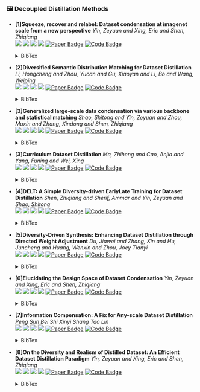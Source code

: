 ### 🖼️ Decoupled Distillation  Methods


- **[1]Squeeze, recover and relabel: Dataset condensation at imagenet scale from a new perspective**
*Yin, Zeyuan and Xing, Eric and Shen, Zhiqiang*  
![](https://img.shields.io/badge/SRe2L-blue) ![](https://img.shields.io/badge/Image_Classification-green) ![](https://img.shields.io/badge/Decoupled_Distillation-red) ![](https://img.shields.io/badge/Dataset_Distillation-orange)
<a href="https://openreview.net/pdf?id=5Fgdk3hZpb"><img src="https://img.shields.io/badge/NeurIPS-Paper-%23D2691E" 
alt="Paper Badge"></a>
<a href="https://github.com/VILA-Lab/SRe2L"><img src="https://img.shields.io/badge/GitHub-Code-brightgreen?logo=github" alt="Code Badge"></a>


    <details> <summary>BibTex</summary>

    ```bibtex
    @article{yin2024squeeze,
    title={Squeeze, recover and relabel: Dataset condensation at imagenet scale from a new perspective},
    author={Yin, Zeyuan and Xing, Eric and Shen, Zhiqiang},
    journal={Advances in Neural Information Processing Systems},
    volume={36},
    year={2024}
    }
    ```

    </details>

- **[2]Diversified Semantic Distribution Matching for Dataset Distillation**
*Li, Hongcheng and Zhou, Yucan and Gu, Xiaoyan and Li, Bo and Wang, Weiping*  
![](https://img.shields.io/badge/DSDM-blue) ![](https://img.shields.io/badge/Image_Classification-green) ![](https://img.shields.io/badge/Decoupled_Distillation-red) ![](https://img.shields.io/badge/Dataset_Distillation-orange)
<a href="https://openreview.net/forum?id=vtpwJob0L1"><img src="https://img.shields.io/badge/ACM_MM-Paper-%23D2691E" alt="Paper Badge"></a>
<a href="https://github.com/LINs-lab/RDED"><img src="https://img.shields.io/badge/GitHub-Code-brightgreen?logo=github" alt="Code Badge"></a>


    <details> <summary>BibTex</summary>

    ```bibtex
    @inproceedings{li2024diversified,
    title={Diversified Semantic Distribution Matching for Dataset Distillation},
    author={Li, Hongcheng and Zhou, Yucan and Gu, Xiaoyan and Li, Bo and Wang, Weiping},
    booktitle={Proceedings of the 32nd ACM International Conference on Multimedia},
    pages={7542--7550},
    year={2024}
    }

    ```

    </details>


- **[3]Generalized large-scale data condensation via various backbone and statistical matching**
*Shao, Shitong and Yin, Zeyuan and Zhou, Muxin and Zhang, Xindong and Shen, Zhiqiang*  
![](https://img.shields.io/badge/GVBSM-blue) ![](https://img.shields.io/badge/Image_Classification-green) ![](https://img.shields.io/badge/Decoupled_Distillation-red) ![](https://img.shields.io/badge/Dataset_Distillation-orange)
<a href="https://openaccess.thecvf.com/content/CVPR2024/html/Shao_Generalized_Large-Scale_Data_Condensation_via_Various_Backbone_and_Statistical_Matching_CVPR_2024_paper.html"><img src="https://img.shields.io/badge/CVPR-Paper-%23D2691E"  alt="Paper Badge"></a>
<a href="https://github.com/shaoshitong/G_VBSM_Dataset_Condensation"><img src="https://img.shields.io/badge/GitHub-Code-brightgreen?logo=github" alt="Code Badge"></a>


    <details> <summary>BibTex</summary>

    ```bibtex
    @inproceedings{shao2024generalized,
    title={Generalized large-scale data condensation via various backbone and statistical matching},
    author={Shao, Shitong and Yin, Zeyuan and Zhou, Muxin and Zhang, Xindong and Shen, Zhiqiang},
    booktitle={Proceedings of the IEEE/CVF Conference on Computer Vision and Pattern Recognition},
    pages={16709--16718},
    year={2024}
    }
    ```

    </details>

- **[3]Curriculum Dataset Distillation**
*Ma, Zhiheng and Cao, Anjia and Yang, Funing and Wei, Xing*  
![](https://img.shields.io/badge/CUDD-blue) ![](https://img.shields.io/badge/Image_Classification-green) ![](https://img.shields.io/badge/Decoupled_Distillation-red) ![](https://img.shields.io/badge/Dataset_Distillation-orange)
<a href="https://arxiv.org/abs/2405.09150"><img src="https://img.shields.io/badge/arXiv-Paper-%23D2691E?logo=arXiv"  alt="Paper Badge"></a>
<a href=""><img src="https://img.shields.io/badge/GitHub-Code-brightgreen?logo=github" alt="Code Badge"></a>


    <details> <summary>BibTex</summary>

    ```bibtex
    @article{ma2024curriculum,
    title={Curriculum Dataset Distillation},
    author={Ma, Zhiheng and Cao, Anjia and Yang, Funing and Wei, Xing},
    journal={arXiv preprint arXiv:2405.09150},
    year={2024}
    }
    ```

    </details>

- **[4]DELT: A Simple Diversity-driven EarlyLate Training for Dataset Distillation**
*Shen, Zhiqiang and Sherif, Ammar and Yin, Zeyuan and Shao, Shitong*  
![](https://img.shields.io/badge/DELT-blue) ![](https://img.shields.io/badge/Image_Classification-green) ![](https://img.shields.io/badge/Decoupled_Distillation-red) ![](https://img.shields.io/badge/Dataset_Distillation-orange)
<a href="https://arxiv.org/abs/2411.19946"><img src="https://img.shields.io/badge/arXiv-Paper-%23D2691E?logo=arXiv"  alt="Paper Badge"></a>
<a href=""><img src="https://img.shields.io/badge/GitHub-Code-brightgreen?logo=github" alt="Code Badge"></a>


    <details> <summary>BibTex</summary>

    ```bibtex
    @article{shen2024delt,
    title={DELT: A Simple Diversity-driven EarlyLate Training for Dataset Distillation},
    author={Shen, Zhiqiang and Sherif, Ammar and Yin, Zeyuan and Shao, Shitong},
    journal={arXiv preprint arXiv:2411.19946},
    year={2024}
    }
    ```

    </details>

- **[5]Diversity-Driven Synthesis: Enhancing Dataset Distillation through Directed Weight Adjustment**
*Du, Jiawei and Zhang, Xin and Hu, Juncheng and Huang, Wenxin and Zhou, Joey Tianyi*  
![](https://img.shields.io/badge/DWA-blue) ![](https://img.shields.io/badge/Image_Classification-green) ![](https://img.shields.io/badge/Decoupled_Distillation-red) ![](https://img.shields.io/badge/Dataset_Distillation-orange)
<a href="https://arxiv.org/abs/2409.17612"><img src="https://img.shields.io/badge/arXiv-Paper-%23D2691E?logo=arXiv"  alt="Paper Badge"></a>
<a href="https://github.com/vila-lab/delt"><img src="https://img.shields.io/badge/GitHub-Code-brightgreen?logo=github" alt="Code Badge"></a>


    <details> <summary>BibTex</summary>

    ```bibtex
    @article{du2024diversity,
    title={Diversity-driven synthesis: Enhancing dataset distillation through directed weight adjustment},
    author={Du, Jiawei and Zhang, Xin and Hu, Juncheng and Huang, Wenxin and Zhou, Joey Tianyi},
    journal={arXiv preprint arXiv:2409.17612},
    year={2024}
    }
    ```

    </details>






- **[6]Elucidating the Design Space of Dataset Condensation**
*Yin, Zeyuan and Xing, Eric and Shen, Zhiqiang*  
![](https://img.shields.io/badge/EDC-blue) ![](https://img.shields.io/badge/Image_Classification-green) ![](https://img.shields.io/badge/Decoupled_Distillation-red) ![](https://img.shields.io/badge/Dataset_Distillation-orange)
<a href="https://nips.cc/virtual/2024/poster/94518"><img src="https://img.shields.io/badge/NeurIPS-Paper-%23D2691E" 
alt="Paper Badge"></a>
<a href="https://github.com/VILA-Lab/SRe2L"><img src="https://img.shields.io/badge/GitHub-Code-brightgreen?logo=github" alt="Code Badge"></a>


    <details> <summary>BibTex</summary>

    ```bibtex
    @article{yin2024squeeze,
    title={Squeeze, recover and relabel: Dataset condensation at imagenet scale from a new perspective},
    author={Yin, Zeyuan and Xing, Eric and Shen, Zhiqiang},
    journal={Advances in Neural Information Processing Systems},
    volume={36},
    year={2024}
    }
    ```

    </details>

- **[7]Information Compensation: A Fix for Any-scale Dataset Distillation**
*Peng Sun Bei Shi Xinyi Shang Tao Lin*  
![](https://img.shields.io/badge/LIC-blue) ![](https://img.shields.io/badge/Image_Classification-green) ![](https://img.shields.io/badge/Decoupled_Distillation-red) ![](https://img.shields.io/badge/Dataset_Distillation-orange)
<a href="https://openreview.net/forum?id=2SnmKd1JK4"><img src="https://img.shields.io/badge/ICLRW-Paper-%23D2691E" 
alt="Paper Badge"></a>
<a href=""><img src="https://img.shields.io/badge/GitHub-Code-brightgreen?logo=github" alt="Code Badge"></a>


    <details> <summary>BibTex</summary>

    ```bibtex
    @inproceedings{
    anonymous2024information,
    title={Information Compensation: A Fix for Any-scale Dataset Distillation},
    author={Anonymous},
    booktitle={ICLR 2024 Workshop on Data-centric Machine Learning Research (DMLR): Harnessing Momentum for Science},
    year={2024},
    url={https://openreview.net/forum?id=2SnmKd1JK4}
    }
    ```

    </details>



- **[8]On the Diversity and Realism of Distilled Dataset:  An Efficient Dataset Distillation Paradigm**
*Yin, Zeyuan and Xing, Eric and Shen, Zhiqiang*  
![](https://img.shields.io/badge/RDED-blue) ![](https://img.shields.io/badge/Image_Classification-green) ![](https://img.shields.io/badge/Decoupled_Distillation-red) ![](https://img.shields.io/badge/Dataset_Distillation-orange)
<a href="https://openaccess.thecvf.com/content/CVPR2024/html/Sun_On_the_Diversity_and_Realism_of_Distilled_Dataset_An_Efficient_CVPR_2024_paper.html"><img src="https://img.shields.io/badge/CVPR-Paper-%23D2691E"  alt="Paper Badge"></a>
<a href="https://github.com/LINs-lab/RDED"><img src="https://img.shields.io/badge/GitHub-Code-brightgreen?logo=github" alt="Code Badge"></a>


    <details> <summary>BibTex</summary>

    ```bibtex
    @inproceedings{sun2024diversity,
    title={On the diversity and realism of distilled dataset: An efficient dataset distillation paradigm},
    author={Sun, Peng and Shi, Bei and Yu, Daiwei and Lin, Tao},
    booktitle={Proceedings of the IEEE/CVF Conference on Computer Vision and Pattern Recognition},
    pages={9390--9399},
    year={2024}
    }
    ```

    </details>


